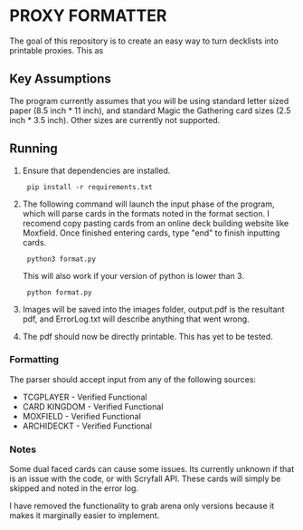 # PROXY FORMATTER
The goal of this repository is to create an easy way to turn decklists into printable proxies. This as

## Key Assumptions
The program currently assumes that you will be using standard letter sized paper (8.5 inch * 11 inch), and standard Magic the Gathering card sizes (2.5 inch * 3.5 inch). Other sizes are currently not supported.

## Running
1. Ensure that dependencies are installed.

        pip install -r requirements.txt

2. The following command will launch the input phase of the program, which will parse cards in the formats noted in the format section. I recomend copy pasting cards from an online deck building website like Moxfield. Once finished entering cards, type "end" to finish inputting cards.

        python3 format.py

    This will also work if your version of python is lower than 3.

        python format.py

3. Images will be saved into the images folder, output.pdf is the resultant pdf, and ErrorLog.txt will describe anything that went wrong.

4. The pdf should now be directly printable. This has yet to be tested.

### Formatting
The parser should accept input from any of the following sources:

* TCGPLAYER - Verified Functional
* CARD KINGDOM - Verified Functional
* MOXFIELD - Verified Functional
* ARCHIDECKT - Verified Functional

### Notes
Some dual faced cards can cause some issues. Its currently unknown if that is an issue with the code, or with Scryfall API. These cards will simply be skipped and noted in the error log.

I have removed the functionality to grab arena only versions because it makes it marginally easier to implement.